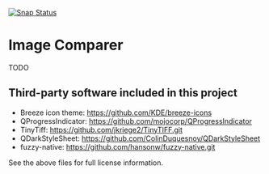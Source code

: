 [![Snap Status](https://build.snapcraft.io/badge/theHamsta/image-comparer.svg)](https://build.snapcraft.io/user/theHamsta/image-comparer)

# Image Comparer

TODO

## Third-party software included in this project
- Breeze icon theme: https://github.com/KDE/breeze-icons
- QProgressIndicator: https://github.com/mojocorp/QProgressIndicator
- TinyTiff: https://github.com/jkriege2/TinyTIFF.git
- QDarkStyleSheet: https://github.com/ColinDuquesnoy/QDarkStyleSheet
- fuzzy-native: https://github.com/hansonw/fuzzy-native.git

See the above files for full license information.

